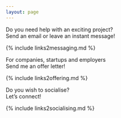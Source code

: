 ```yaml
---
layout: page
---
```


<section class="homepage">
  <div class="article__content">
    <p>
      Do you need help with an exciting project? <br/>
      Send an email or leave an instant message!
    </p>
    {% include links2messaging.md %}
  </div>
  <div class="article__content">
    <p>
      For companies, startups and employers <br/>
      Send me an offer letter!
    </p>
    {% include links2offering.md %}
  </div>
  <div class="article__content">
    <p>
      Do you wish to socialise? <br/>
      Let’s connect!
    </p>
    {% include links2socialising.md %}
  </div>
</section>
